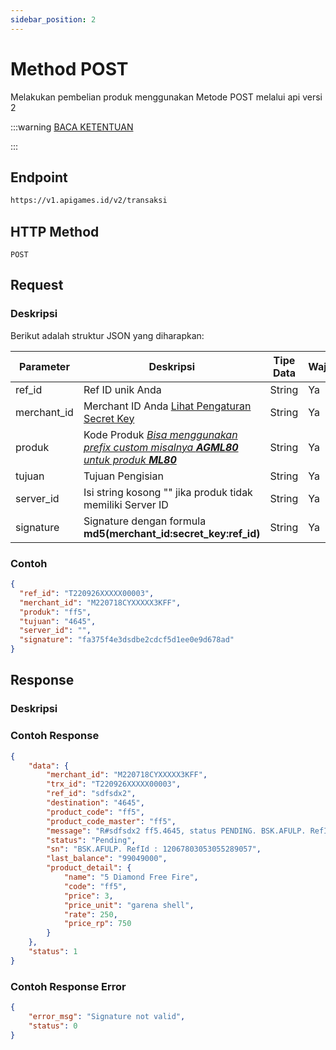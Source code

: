 ```yaml
---
sidebar_position: 2
---
```


# Method POST

Melakukan pembelian produk menggunakan Metode POST melalui api versi 2


:::warning
[BACA KETENTUAN](/docs/v2/pendahuluan)

:::

## Endpoint

```bash
https://v1.apigames.id/v2/transaksi
```

## HTTP Method

```
POST
```

## Request

### Deskripsi

Berikut adalah struktur JSON yang diharapkan:

| Parameter   | Deskripsi                                                                                        | Tipe Data | Wajib |
| ----------- | ------------------------------------------------------------------------------------------------ | --------- | ----- |
| ref_id      | Ref ID unik Anda                                                                                 | String    | Ya    |
| merchant_id | Merchant ID Anda [Lihat Pengaturan Secret Key](https://member.apigames.id/pengaturan/secret-key) | String    | Ya    |
| produk      | Kode Produk [_Bisa menggunakan prefix custom misalnya **AGML80** untuk produk **ML80**_](#)      | String    | Ya    |
| tujuan      | Tujuan Pengisian                                                                                 | String    | Ya    |
| server_id      | Isi string kosong "" jika produk tidak memiliki Server ID                                     | String    | Ya    |
| signature   | Signature dengan formula **md5(merchant_id:secret_key:ref_id)**      | String    | Ya    |

### Contoh

```json
{
  "ref_id": "T220926XXXXX00003",
  "merchant_id": "M220718CYXXXXX3KFF",
  "produk": "ff5",
  "tujuan": "4645",
  "server_id": "",
  "signature": "fa375f4e3dsdbe2cdcf5d1ee0e9d678ad"
}
```

## Response

### Deskripsi
### Contoh Response 
```json
{
    "data": {
        "merchant_id": "M220718CYXXXXX3KFF",
        "trx_id": "T220926XXXXX00003",
        "ref_id": "sdfsdx2",
        "destination": "4645",
        "product_code": "ff5",
        "product_code_master": "ff5",
        "message": "R#sdfsdx2 ff5.4645, status PENDING. BSK.AFULP. RefId : 12067803053055289057. Sisa saldo 99049000",
        "status": "Pending",
        "sn": "BSK.AFULP. RefId : 12067803053055289057",
        "last_balance": "99049000",
        "product_detail": {
            "name": "5 Diamond Free Fire",
            "code": "ff5",
            "price": 3,
            "price_unit": "garena shell",
            "rate": 250,
            "price_rp": 750
        }
    },
    "status": 1
}
```

### Contoh Response Error

```json
{
    "error_msg": "Signature not valid",
    "status": 0
}
